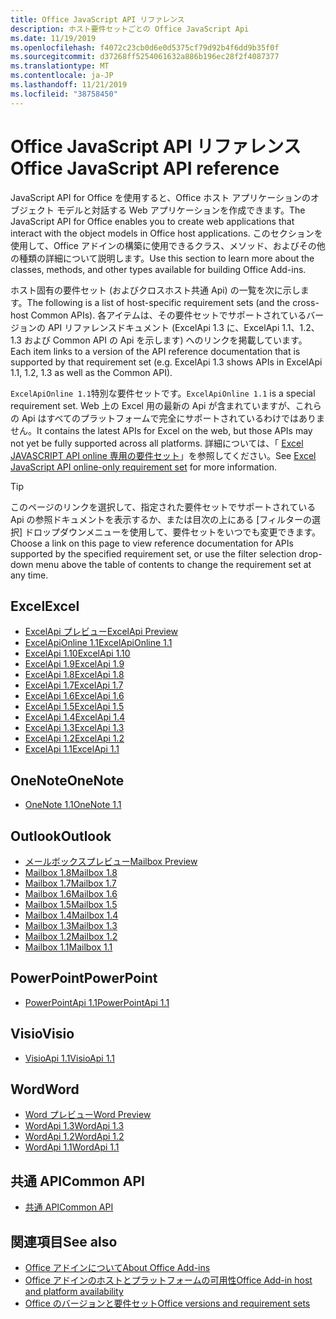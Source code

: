 ```yaml
---
title: Office JavaScript API リファレンス
description: ホスト要件セットごとの Office JavaScript Api
ms.date: 11/19/2019
ms.openlocfilehash: f4072c23cb0d6e0d5375cf79d92b4f6dd9b35f0f
ms.sourcegitcommit: d37268ff5254061632a886b196ec28f2f4087377
ms.translationtype: MT
ms.contentlocale: ja-JP
ms.lasthandoff: 11/21/2019
ms.locfileid: "38758450"
---
```

# <a name="office-javascript-api-reference"></a><span data-ttu-id="fb0c5-103">Office JavaScript API リファレンス</span><span class="sxs-lookup"><span data-stu-id="fb0c5-103">Office JavaScript API reference</span></span>

<span data-ttu-id="fb0c5-104">JavaScript API for Office を使用すると、Office ホスト アプリケーションのオブジェクト モデルと対話する Web アプリケーションを作成できます。</span><span class="sxs-lookup"><span data-stu-id="fb0c5-104">The JavaScript API for Office enables you to create web applications that interact with the object models in Office host applications.</span></span> <span data-ttu-id="fb0c5-105">このセクションを使用して、Office アドインの構築に使用できるクラス、メソッド、およびその他の種類の詳細について説明します。</span><span class="sxs-lookup"><span data-stu-id="fb0c5-105">Use this section to learn more about the classes, methods, and other types available for building Office Add-ins.</span></span>

<span data-ttu-id="fb0c5-106">ホスト固有の要件セット (およびクロスホスト共通 Api) の一覧を次に示します。</span><span class="sxs-lookup"><span data-stu-id="fb0c5-106">The following is a list of host-specific requirement sets (and the cross-host Common APIs).</span></span> <span data-ttu-id="fb0c5-107">各アイテムは、その要件セットでサポートされているバージョンの API リファレンスドキュメント (ExcelApi 1.3 に、ExcelApi 1.1、1.2、1.3 および Common API の Api を示します) へのリンクを掲載しています。</span><span class="sxs-lookup"><span data-stu-id="fb0c5-107">Each item links to a version of the API reference documentation that is supported by that requirement set (e.g. ExcelApi 1.3 shows APIs in ExcelApi 1.1, 1.2, 1.3 as well as the Common API).</span></span>

<span data-ttu-id="fb0c5-108">`ExcelApiOnline 1.1`特別な要件セットです。</span><span class="sxs-lookup"><span data-stu-id="fb0c5-108">`ExcelApiOnline 1.1` is a special requirement set.</span></span> <span data-ttu-id="fb0c5-109">Web 上の Excel 用の最新の Api が含まれていますが、これらの Api はすべてのプラットフォームで完全にサポートされているわけではありません。</span><span class="sxs-lookup"><span data-stu-id="fb0c5-109">It contains the latest APIs for Excel on the web, but those APIs may not yet be fully supported across all platforms.</span></span> <span data-ttu-id="fb0c5-110">詳細については、「 [Excel JAVASCRIPT API online 専用の要件セット](/office/dev/add-ins/reference/requirement-sets/excel-api-online-requirement-set)」を参照してください。</span><span class="sxs-lookup"><span data-stu-id="fb0c5-110">See [Excel JavaScript API online-only requirement set](/office/dev/add-ins/reference/requirement-sets/excel-api-online-requirement-set) for more information.</span></span>

> [!TIP]
> <span data-ttu-id="fb0c5-111">このページのリンクを選択して、指定された要件セットでサポートされている Api の参照ドキュメントを表示するか、または目次の上にある [フィルターの選択] ドロップダウンメニューを使用して、要件セットをいつでも変更できます。</span><span class="sxs-lookup"><span data-stu-id="fb0c5-111">Choose a link on this page to view reference documentation for APIs supported by the specified requirement set, or use the filter selection drop-down menu above the table of contents to change the requirement set at any time.</span></span>

## <a name="excel"></a><span data-ttu-id="fb0c5-112">Excel</span><span class="sxs-lookup"><span data-stu-id="fb0c5-112">Excel</span></span>

- [<span data-ttu-id="fb0c5-113">ExcelApi プレビュー</span><span class="sxs-lookup"><span data-stu-id="fb0c5-113">ExcelApi Preview</span></span>](/javascript/api/excel?view=excel-js-preview)
- [<span data-ttu-id="fb0c5-114">ExcelApiOnline 1.1</span><span class="sxs-lookup"><span data-stu-id="fb0c5-114">ExcelApiOnline 1.1</span></span>](/javascript/api/excel?view=excel-js-online)
- [<span data-ttu-id="fb0c5-115">ExcelApi 1.10</span><span class="sxs-lookup"><span data-stu-id="fb0c5-115">ExcelApi 1.10</span></span>](/javascript/api/excel?view=excel-js-1.10)
- [<span data-ttu-id="fb0c5-116">ExcelApi 1.9</span><span class="sxs-lookup"><span data-stu-id="fb0c5-116">ExcelApi 1.9</span></span>](/javascript/api/excel?view=excel-js-1.9)
- [<span data-ttu-id="fb0c5-117">ExcelApi 1.8</span><span class="sxs-lookup"><span data-stu-id="fb0c5-117">ExcelApi 1.8</span></span>](/javascript/api/excel?view=excel-js-1.8)
- [<span data-ttu-id="fb0c5-118">ExcelApi 1.7</span><span class="sxs-lookup"><span data-stu-id="fb0c5-118">ExcelApi 1.7</span></span>](/javascript/api/excel?view=excel-js-1.7)
- [<span data-ttu-id="fb0c5-119">ExcelApi 1.6</span><span class="sxs-lookup"><span data-stu-id="fb0c5-119">ExcelApi 1.6</span></span>](/javascript/api/excel?view=excel-js-1.6)
- [<span data-ttu-id="fb0c5-120">ExcelApi 1.5</span><span class="sxs-lookup"><span data-stu-id="fb0c5-120">ExcelApi 1.5</span></span>](/javascript/api/excel?view=excel-js-1.5)
- [<span data-ttu-id="fb0c5-121">ExcelApi 1.4</span><span class="sxs-lookup"><span data-stu-id="fb0c5-121">ExcelApi 1.4</span></span>](/javascript/api/excel?view=excel-js-1.4)
- [<span data-ttu-id="fb0c5-122">ExcelApi 1.3</span><span class="sxs-lookup"><span data-stu-id="fb0c5-122">ExcelApi 1.3</span></span>](/javascript/api/excel?view=excel-js-1.3)
- [<span data-ttu-id="fb0c5-123">ExcelApi 1.2</span><span class="sxs-lookup"><span data-stu-id="fb0c5-123">ExcelApi 1.2</span></span>](/javascript/api/excel?view=excel-js-1.2)
- [<span data-ttu-id="fb0c5-124">ExcelApi 1.1</span><span class="sxs-lookup"><span data-stu-id="fb0c5-124">ExcelApi 1.1</span></span>](/javascript/api/excel?view=excel-js-1.1)

## <a name="onenote"></a><span data-ttu-id="fb0c5-125">OneNote</span><span class="sxs-lookup"><span data-stu-id="fb0c5-125">OneNote</span></span>

- [<span data-ttu-id="fb0c5-126">OneNote 1.1</span><span class="sxs-lookup"><span data-stu-id="fb0c5-126">OneNote 1.1</span></span>](/javascript/api/onenote?view=onenote-js-1.1)

## <a name="outlook"></a><span data-ttu-id="fb0c5-127">Outlook</span><span class="sxs-lookup"><span data-stu-id="fb0c5-127">Outlook</span></span>

- [<span data-ttu-id="fb0c5-128">メールボックスプレビュー</span><span class="sxs-lookup"><span data-stu-id="fb0c5-128">Mailbox Preview</span></span>](/javascript/api/outlook?view=outlook-js-preview)
- [<span data-ttu-id="fb0c5-129">Mailbox 1.8</span><span class="sxs-lookup"><span data-stu-id="fb0c5-129">Mailbox 1.8</span></span>](/javascript/api/outlook?view=outlook-js-1.8)
- [<span data-ttu-id="fb0c5-130">Mailbox 1.7</span><span class="sxs-lookup"><span data-stu-id="fb0c5-130">Mailbox 1.7</span></span>](/javascript/api/outlook?view=outlook-js-1.7)
- [<span data-ttu-id="fb0c5-131">Mailbox 1.6</span><span class="sxs-lookup"><span data-stu-id="fb0c5-131">Mailbox 1.6</span></span>](/javascript/api/outlook?view=outlook-js-1.6)
- [<span data-ttu-id="fb0c5-132">Mailbox 1.5</span><span class="sxs-lookup"><span data-stu-id="fb0c5-132">Mailbox 1.5</span></span>](/javascript/api/outlook?view=outlook-js-1.5)
- [<span data-ttu-id="fb0c5-133">Mailbox 1.4</span><span class="sxs-lookup"><span data-stu-id="fb0c5-133">Mailbox 1.4</span></span>](/javascript/api/outlook?view=outlook-js-1.4)
- [<span data-ttu-id="fb0c5-134">Mailbox 1.3</span><span class="sxs-lookup"><span data-stu-id="fb0c5-134">Mailbox 1.3</span></span>](/javascript/api/outlook?view=outlook-js-1.3)
- [<span data-ttu-id="fb0c5-135">Mailbox 1.2</span><span class="sxs-lookup"><span data-stu-id="fb0c5-135">Mailbox 1.2</span></span>](/javascript/api/outlook?view=outlook-js-1.2)
- [<span data-ttu-id="fb0c5-136">Mailbox 1.1</span><span class="sxs-lookup"><span data-stu-id="fb0c5-136">Mailbox 1.1</span></span>](/javascript/api/outlook?view=outlook-js-1.1)

## <a name="powerpoint"></a><span data-ttu-id="fb0c5-137">PowerPoint</span><span class="sxs-lookup"><span data-stu-id="fb0c5-137">PowerPoint</span></span>

- [<span data-ttu-id="fb0c5-138">PowerPointApi 1.1</span><span class="sxs-lookup"><span data-stu-id="fb0c5-138">PowerPointApi 1.1</span></span>](/javascript/api/powerpoint?view=powerpoint-js-1.1)

## <a name="visio"></a><span data-ttu-id="fb0c5-139">Visio</span><span class="sxs-lookup"><span data-stu-id="fb0c5-139">Visio</span></span>

- [<span data-ttu-id="fb0c5-140">VisioApi 1.1</span><span class="sxs-lookup"><span data-stu-id="fb0c5-140">VisioApi 1.1</span></span>](/javascript/api/visio?view=visio-js-1.1)

## <a name="word"></a><span data-ttu-id="fb0c5-141">Word</span><span class="sxs-lookup"><span data-stu-id="fb0c5-141">Word</span></span>

- [<span data-ttu-id="fb0c5-142">Word プレビュー</span><span class="sxs-lookup"><span data-stu-id="fb0c5-142">Word Preview</span></span>](/javascript/api/word?view=word-js-preview)
- [<span data-ttu-id="fb0c5-143">WordApi 1.3</span><span class="sxs-lookup"><span data-stu-id="fb0c5-143">WordApi 1.3</span></span>](/javascript/api/word?view=word-js-1.3)
- [<span data-ttu-id="fb0c5-144">WordApi 1.2</span><span class="sxs-lookup"><span data-stu-id="fb0c5-144">WordApi 1.2</span></span>](/javascript/api/word?view=word-js-1.2)
- [<span data-ttu-id="fb0c5-145">WordApi 1.1</span><span class="sxs-lookup"><span data-stu-id="fb0c5-145">WordApi 1.1</span></span>](/javascript/api/word?view=word-js-1.1)

## <a name="common-api"></a><span data-ttu-id="fb0c5-146">共通 API</span><span class="sxs-lookup"><span data-stu-id="fb0c5-146">Common API</span></span>

- [<span data-ttu-id="fb0c5-147">共通 API</span><span class="sxs-lookup"><span data-stu-id="fb0c5-147">Common API</span></span>](/javascript/api/office?view=common-js)

## <a name="see-also"></a><span data-ttu-id="fb0c5-148">関連項目</span><span class="sxs-lookup"><span data-stu-id="fb0c5-148">See also</span></span>

- [<span data-ttu-id="fb0c5-149">Office アドインについて</span><span class="sxs-lookup"><span data-stu-id="fb0c5-149">About Office Add-ins</span></span>](/office/dev/add-ins/overview)
- [<span data-ttu-id="fb0c5-150">Office アドインのホストとプラットフォームの可用性</span><span class="sxs-lookup"><span data-stu-id="fb0c5-150">Office Add-in host and platform availability</span></span>](/office/dev/add-ins/overview/office-add-in-availability)
- [<span data-ttu-id="fb0c5-151">Office のバージョンと要件セット</span><span class="sxs-lookup"><span data-stu-id="fb0c5-151">Office versions and requirement sets</span></span>](/office/dev/add-ins/develop/office-versions-and-requirement-sets)
